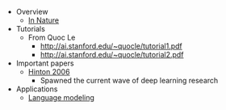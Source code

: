 - Overview
  - [In Nature](http://www.cs.toronto.edu/~hinton/absps/NatureDeepReview.pdf)
- Tutorials
  - From Quoc Le
    - http://ai.stanford.edu/~quocle/tutorial1.pdf
    - http://ai.stanford.edu/~quocle/tutorial2.pdf
- Important papers
  - [Hinton 2006](http://citeseerx.ist.psu.edu/viewdoc/download?doi=10.1.1.443.8824&rep=rep1&type=pdf)
    - Spawned the current wave of deep learning research
- Applications
  - [Language modeling](http://u.cs.biu.ac.il/~yogo/nnlp.pdf)
